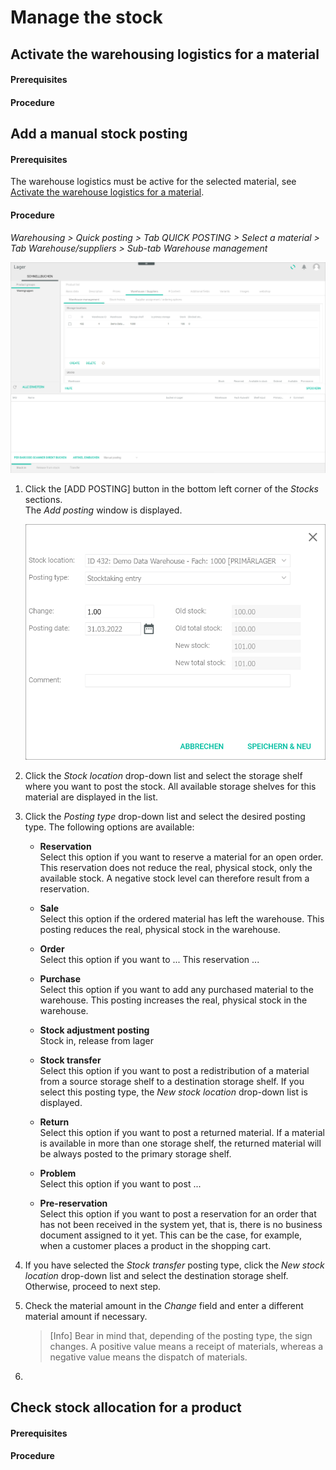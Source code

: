 

# Manage the stock



## Activate the warehousing logistics for a material


#### Prerequisites


#### Procedure


## Add a manual stock posting

#### Prerequisites

The warehouse logistics must be active for the selected material, see [Activate the warehouse logistics for a material](../Operation/01_ManageStock.md#activate-warehouse-logistics-for-a-material).

#### Procedure

*Warehousing > Quick posting > Tab QUICK POSTING > Select a material > Tab Warehouse/suppliers > Sub-tab Warehouse management*

![Warehouse management](../../Assets/Screenshots/RetailSuiteWarehousing/QuickBooking/WarehouseSuppliers/WarehouseManagement/WarehouseManagement.png "[Warehouse management]")

1. Click the [ADD POSTING] button in the bottom left corner of the *Stocks* sections.  
    The *Add posting* window is displayed.

    ![Add posting](../../Assets/Screenshots/RetailSuiteWarehousing/QuickBooking/WarehouseSuppliers/WarehouseManagement/AddBooking.png "[Add posting]") 

2. Click the *Stock location* drop-down list and select the storage shelf where you want to post the stock. All available storage shelves for this material are displayed in the list.

3. Click the *Posting type* drop-down list and select the desired posting type. The following options are available:

    - **Reservation**   
        Select this option if you want to reserve a material for an open order. This reservation does not reduce the real, physical stock, only the available stock. A negative stock level can therefore result from a reservation.

    - **Sale**  
        Select this option if the ordered material has left the warehouse. This posting reduces the real, physical stock in the warehouse.

    - **Order**   
        Select this option if you want to ... This reservation ...

    - **Purchase**  
        Select this option if you want to add any purchased material to the warehouse. This posting increases the real, physical stock in the warehouse.

        [comment]: <> (physical oder available stock?)

    - **Stock adjustment posting**  
        Stock in, release from lager

    - **Stock transfer**  
        Select this option if you want to post a redistribution of a material from a source storage shelf to a destination storage shelf. If you select this posting type, the *New stock location* drop-down list is displayed.

    - **Return**  
        Select this option if you want to post a returned material. If a material is available in more than one storage shelf, the returned material will be always posted to the primary storage shelf.

    - **Problem**  
        Select this option if you want to post ...

    - **Pre-reservation**  
        Select this option if you want to post a reservation for an order that has not been received in the system yet, that is, there is no business document assigned to it yet. This can be the case, for example, when a customer places a product in the shopping cart.

3.  If you have selected the *Stock transfer* posting type, click the *New stock location* drop-down list and select the destination storage shelf. Otherwise, proceed to next step.

4. Check the material amount in the *Change* field and enter a different material amount if necessary. 

    > [Info] Bear in mind that, depending of the posting type, the sign changes. A positive value means a receipt of materials, whereas a negative value means the dispatch of materials.

5. 

## Check stock allocation for a product 


#### Prerequisites


#### Procedure


